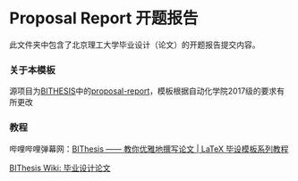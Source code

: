 # Proposal Report 开题报告

此文件夹中包含了北京理工大学毕业设计（论文）的开题报告提交内容。

### 关于本模板

源项目为[BITHESIS](https://github.com/BITNP/BIThesis)中的[proposal-report](https://github.com/BITNP/BIThesis/tree/master/proposal-report)，模板根据自动化学院2017级的要求有所更改 

### 教程

哔哩哔哩弹幕网：[BIThesis —— 教你优雅地撰写论文 | LaTeX 毕设模板系列教程](https://www.bilibili.com/video/BV1GT4y1V78d/)

[BIThesis Wiki: 毕业设计论文](https://bithesis.bitnp.net/Guide/3-Templates/Final-Graduation-Thesis.html)